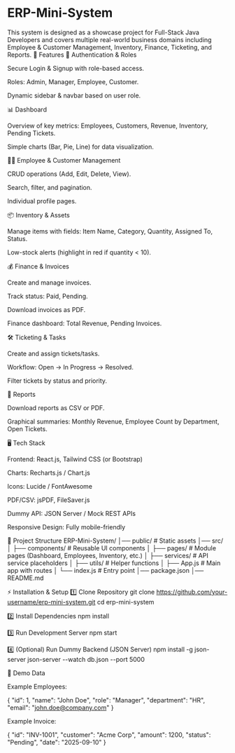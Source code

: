 # ERP-Mini-System
This system is designed as a showcase project for Full-Stack Java Developers and covers multiple real-world business domains including Employee &amp; Customer Management, Inventory, Finance, Ticketing, and Reports.
📌 Features
🔑 Authentication & Roles

Secure Login & Signup with role-based access.

Roles: Admin, Manager, Employee, Customer.

Dynamic sidebar & navbar based on user role.

📊 Dashboard

Overview of key metrics: Employees, Customers, Revenue, Inventory, Pending Tickets.

Simple charts (Bar, Pie, Line) for data visualization.

👨‍💼 Employee & Customer Management

CRUD operations (Add, Edit, Delete, View).

Search, filter, and pagination.

Individual profile pages.

📦 Inventory & Assets

Manage items with fields: Item Name, Category, Quantity, Assigned To, Status.

Low-stock alerts (highlight in red if quantity < 10).

💰 Finance & Invoices

Create and manage invoices.

Track status: Paid, Pending.

Download invoices as PDF.

Finance dashboard: Total Revenue, Pending Invoices.

🛠 Ticketing & Tasks

Create and assign tickets/tasks.

Workflow: Open → In Progress → Resolved.

Filter tickets by status and priority.

📑 Reports

Download reports as CSV or PDF.

Graphical summaries: Monthly Revenue, Employee Count by Department, Open Tickets.

🖥️ Tech Stack

Frontend: React.js, Tailwind CSS (or Bootstrap)

Charts: Recharts.js / Chart.js

Icons: Lucide / FontAwesome

PDF/CSV: jsPDF, FileSaver.js

Dummy API: JSON Server / Mock REST APIs

Responsive Design: Fully mobile-friendly

📂 Project Structure
ERP-Mini-System/
│── public/              # Static assets
│── src/
│   ├── components/      # Reusable UI components
│   ├── pages/           # Module pages (Dashboard, Employees, Inventory, etc.)
│   ├── services/        # API service placeholders
│   ├── utils/           # Helper functions
│   ├── App.js           # Main app with routes
│   └── index.js         # Entry point
│── package.json
│── README.md

⚡ Installation & Setup
1️⃣ Clone Repository
git clone https://github.com/your-username/erp-mini-system.git
cd erp-mini-system

2️⃣ Install Dependencies
npm install

3️⃣ Run Development Server
npm start

4️⃣ (Optional) Run Dummy Backend (JSON Server)
npm install -g json-server
json-server --watch db.json --port 5000

🎯 Demo Data

Example Employees:

{
  "id": 1,
  "name": "John Doe",
  "role": "Manager",
  "department": "HR",
  "email": "john.doe@company.com"
}


Example Invoice:

{
  "id": "INV-1001",
  "customer": "Acme Corp",
  "amount": 1200,
  "status": "Pending",
  "date": "2025-09-10"
}
